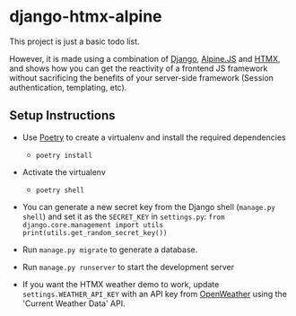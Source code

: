 # django-htmx-alpine 

This project is just a basic todo list.

However, it is made using a combination of [Django](https://www.djangoproject.com/), [Alpine.JS](https://openweathermap.org/api) and [HTMX](https://htmx.org/), and shows how you can get the reactivity of a frontend JS framework without sacrificing the benefits of your server-side framework (Session authentication, templating, etc).

## Setup Instructions

- Use [Poetry](https://python-poetry.org/docs/) to create a virtualenv and install the required dependencies
  - `poetry install`

- Activate the virtualenv
  - `poetry shell`

- You can generate a new secret key from the Django shell (`manage.py shell`) and set it as the `SECRET_KEY` in `settings.py`:
`from django.core.management import utils
    print(utils.get_random_secret_key())`

- Run `manage.py migrate` to generate a database.
- Run `manage.py runserver` to start the development server

- If you want the HTMX weather demo to work, update `settings.WEATHER_API_KEY` with an API key from [OpenWeather](https://openweathermap.org/api) using the 'Current Weather Data' API.
